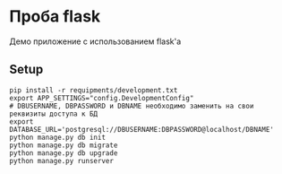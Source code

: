 # Проба flask

Демо приложение с использованием flask'a

## Setup

```
pip install -r requipments/development.txt
export APP_SETTINGS="config.DevelopmentConfig"
# DBUSERNAME, DBPASSWORD и DBNAME необходимо заменить на свои реквизиты доступа к БД
export DATABASE_URL='postgresql://DBUSERNAME:DBPASSWORD@localhost/DBNAME'
python manage.py db init
python manage.py db migrate
python manage.py db upgrade
python manage.py runserver
```

